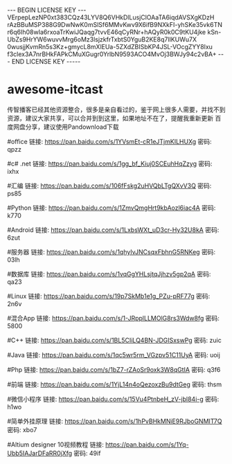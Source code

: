 --- BEGIN LICENSE KEY ---
VErpepLezNP0xt383CQz43LYV8Q6VHkDlLusjClOAaTA6iqdAVSXgKDzH
rAzBBuMSP388G9DwNwK0mSlSf6MMvKwv9X6ifB9NXkFI-yhSKe35vk6TN
r6q6Ih08wIa6rxoaTrKwiJQaqg7tvvE46qCyRNr+hAQyR0k0C9tKU4jke
kSn-UbZs9HrYW6wuvvMrg6oMz3lsjzkfrTxbtS0YguB2KE8q7IlKUWu7X
0wusjjKvmRn5s3Kz+gmycL8mXlEUa-5ZXdZBISbKP4JSL-VOcgZYY8lxu
f3clex3A7nrBHkFAPkCMuXGugr0YrlbN9593ACO4MvOj3BWJy94c2vBA+
--- END LICENSE KEY -----

# awesome-itcast
传智播客已经其他资源整合，很多是亲自看过的，鉴于网上很多人需要，并找不到资源，建议大家共享，可以合并到到这里，如果地址不在了，提醒我重新更新
百度网盘分享，建议使用Pandownload下载

#office
链接: https://pan.baidu.com/s/1YVsmEt-cR1eJTjmKILHUXg 密码: qpzz

#c# .net
链接: https://pan.baidu.com/s/1gg_bf_Kiuj0SCEuhHqZzyg 密码: ixhx

#汇编
链接: https://pan.baidu.com/s/106fFskg2uHVQbLTgQXvV3Q 密码: ps85

#Python
链接: https://pan.baidu.com/s/1ZmvQmgHrt9kbAozl6iac4A 密码: k770

#Android
链接: https://pan.baidu.com/s/1LxbsWXt_uD3cr-Hy32U8kA 密码: 6zut

#服务器
链接: https://pan.baidu.com/s/1qhyIvJNCsqxFbhnG5RNKeg 密码: 03lh

#数据库
链接: https://pan.baidu.com/s/1vqGgYHLsjtqJjhzv5gp2qA 密码: qa23

#Linux
链接: https://pan.baidu.com/s/19p7SkMb1e1g_PZu-pRF77g 密码: 2n6v

#混合App
链接: https://pan.baidu.com/s/1-JRpplLLMOlG8rs3Wdw8fg 密码: 5800

#C++
链接: https://pan.baidu.com/s/1BL5CIiLQ4BN-JDGISxswPg 密码: zuic

#Java
链接: https://pan.baidu.com/s/1qc5wr5rm_VGzpv51C11UyA 密码: uoij

#Php
链接: https://pan.baidu.com/s/1bZ7-rZAoSr9oxk3W8qGtIA 密码: q3f6

#前端
链接: https://pan.baidu.com/s/1YjL14n4oQezoxzBu9dtGeg 密码: thsm

#微信小程序
链接: https://pan.baidu.com/s/15Vu4PtnbeH_zV-jbl84i-g 密码: h1wo

#简单外挂原理
链接: https://pan.baidu.com/s/1hPvBHkMNiE9RJboGNMIT7Q 密码: xbo7

#Altium designer 10视频教程
链接: https://pan.baidu.com/s/1Yq-Ubb5IAJarDFaRR0jXfg 密码: 49if
